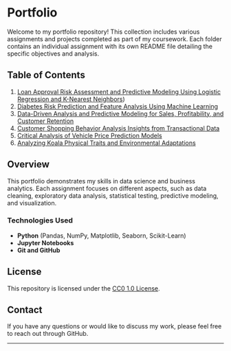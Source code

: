 # Portfolio

Welcome to my portfolio repository! This collection includes various assignments and projects completed as part of my coursework. Each folder contains an individual assignment with its own README file detailing the specific objectives and analysis.

## Table of Contents

1. [Loan Approval Risk Assessment and Predictive Modeling Using Logistic Regression and K-Nearest Neighbors](./Loan%20Approval%20Risk%20Assessment%20and%20Predictive%20Modeling%20Using%20Logistic%20Regression%20and%20K-Nearest%20Neighbors))
2. [Diabetes Risk Prediction and Feature Analysis Using Machine Learning](./Diabetes%20Risk%20Prediction%20and%20Feature%20Analysis%20Using%20Machine%20Learning)
3. [Data-Driven Analysis and Predictive Modeling for Sales, Profitability, and Customer Retention](./Data-Driven%20Analysis%20and%20Predictive%20Modeling%20for%20Sales%2C%20Profitability%2C%20and%20Customer%20Retention)
4. [Customer Shopping Behavior Analysis Insights from Transactional Data](./Customer%20Shopping%20Behavior%20Analysis%20Insights%20from%20Transactional%20Data)
5. [Critical Analysis of Vehicle Price Prediction Models](./Critical%20Analysis%20of%20Vehicle%20Price%20Prediction%20Models)
6. [Analyzing Koala Physical Traits and Environmental Adaptations](./Analyzing%20Koala%20Physical%20Traits%20and%20Environmental%20Adaptations)

## Overview

This portfolio demonstrates my skills in data science and business analytics. Each assignment focuses on different aspects, such as data cleaning, exploratory data analysis, statistical testing, predictive modeling, and visualization.

### Technologies Used

- **Python** (Pandas, NumPy, Matplotlib, Seaborn, Scikit-Learn)
- **Jupyter Notebooks**
- **Git and GitHub**

## License

This repository is licensed under the [CC0 1.0 License](./LICENSE).

## Contact

If you have any questions or would like to discuss my work, please feel free to reach out through GitHub.

---

